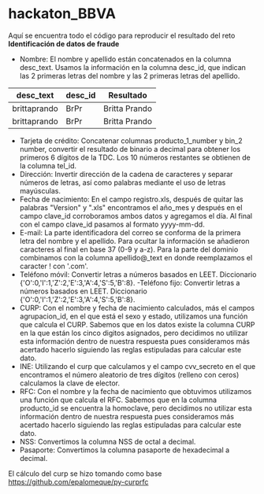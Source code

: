 # hackaton_BBVA
Aquí se encuentra todo el código para reproducir el resultado del reto **Identificación de datos de fraude**

- Nombre: El nombre y apellido están concatenados en la columna desc_text. Usamos la información en la columna desc_id, que indican las 2 primeras letras del nombre y las 2 primeras letras del apellido.

 desc_text    |desc_id | Resultado
 -------------|--------|------------
 brittaprando | BrPr	 | Britta Prando
 brittaprando | BrPr	 | Britta Prando
 
- Tarjeta de crédito:	Concatenar columnas producto_1_number y bin_2 number, convertir el resultado de binario a decimal para obtener los primeros 6 dígitos de la TDC. Los 10 números restantes se obtienen de la columna tel_id.
- Dirección:	Invertir dirección de la cadena de caracteres y separar números de letras, así como palabras mediante el uso de letras mayúsculas.
- Fecha de nacimiento:	En el campo registro.xls, después de quitar las palabras "Version" y ".xls" encontramos el año_mes y después  en el campo clave_id corroboramos ambos datos y agregamos el día. Al final con el campo clave_id pasamos al formato yyyy-mm-dd. 
- E-mail:	La parte identificadora del correo se conforma de la primera letra del nombre y el apellido. Para ocultar la información se añadieron caracteres al final en base 37 (0-9 y a-z). Para la parte del dominio combinamos con la columna apellido@_text en donde reemplazamos el caracter ! con '.com'. 
- Teléfono móvil:	Convertir letras a números basados en LEET. Diccionario {'O':0,'I':1,'Z':2,'E':3,'A':4,'S':5,'B':8}.
-Teléfono fijo:	Convertir letras a números basados en LEET. Diccionario {'O':0,'I':1,'Z':2,'E':3,'A':4,'S':5,'B':8}.
- CURP:	Con el nombre y fecha de nacimiento calculados, más el campos agrupacion_id, en el que está el sexo y estado, utilizamos una función que calcula el CURP. Sabemos que en los datos existe la columna CURP en la que están los cinco digitos asignados, pero decidimos no utilizar esta información dentro de nuestra respuesta pues consideramos más acertado hacerlo siguiendo las reglas estipuladas para calcular este dato.
- INE:	Utilizando el curp que calculamos y el campo cvv_secreto en el que encontramos el número aleatorio de tres dígitos (relleno con ceros) calculamos la clave de elector. 
- RFC:	Con el nombre y la fecha de nacimiento que obtuvimos utilizamos una función que calcula el RFC. Sabemos que en la columna producto_id se encuentra la homoclave, pero decidimos no utilizar esta información dentro de nuestra respuesta pues consideramos más acertado hacerlo siguiendo las reglas estipuladas para calcular este dato.
- NSS:	Convertimos la columna NSS de octal a decimal.
- Pasaporte:	Convertimos la columna pasaporte de hexadecimal a decimal. 

El cálculo del curp se hizo tomando como base https://github.com/epalomeque/py-curprfc
